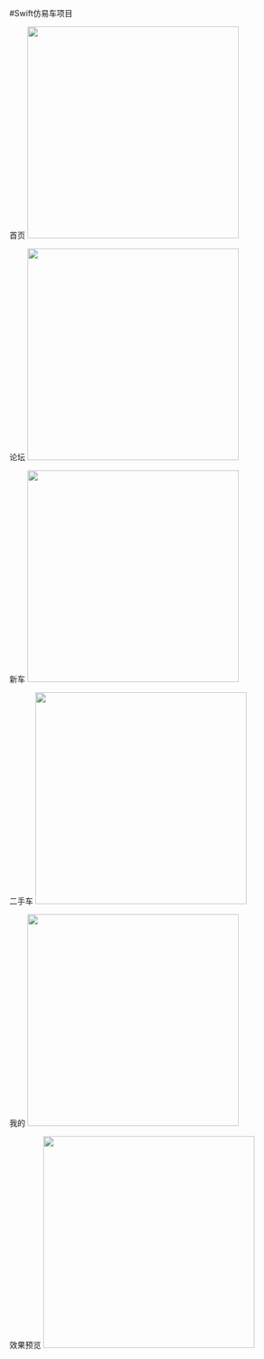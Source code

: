 #Swift仿易车项目

首页
<img src="https://github.com/SeekForSunny/YiChe/blob/master/preview/pre_1.jpg" width="375">

论坛
<img src="https://github.com/SeekForSunny/YiChe/blob/master/preview/pre_3.jpg" width="375">

新车
<img src="https://github.com/SeekForSunny/YiChe/blob/master/preview/pre_3.jpg" width="375">

二手车
<img src="https://github.com/SeekForSunny/YiChe/blob/master/preview/pre_4.jpg" width="375">

我的
<img src="https://github.com/SeekForSunny/YiChe/blob/master/preview/pre_5.jpg" width="375">


效果预览
<img src="https://github.com/SeekForSunny/YiChe/blob/master/preview/pre.gif" width="375">

